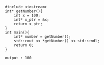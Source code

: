           #include <iostream>
          int* getNumber(){    
              int x = 100;
              int* x_ptr = &x;
              return x_ptr;
          }
          int main(){       
              int* number = getNumber();  
              std::cout << *getNumber() << std::endl;    
              return 0;
          }

          output : 100
